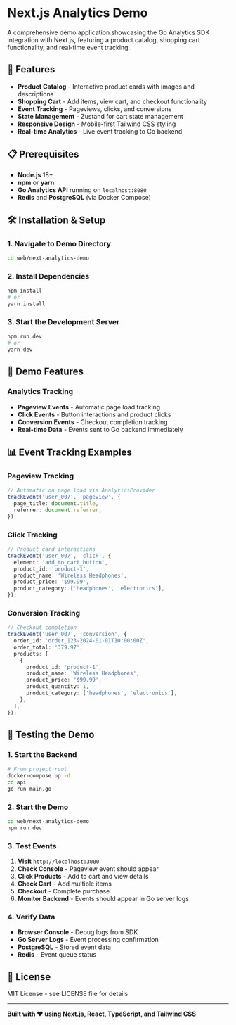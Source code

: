 # Next.js Analytics Demo

A comprehensive demo application showcasing the Go Analytics SDK integration with Next.js, featuring a product catalog, shopping cart functionality, and real-time event tracking.

## 🚀 Features

- **Product Catalog** - Interactive product cards with images and descriptions
- **Shopping Cart** - Add items, view cart, and checkout functionality
- **Event Tracking** - Pageviews, clicks, and conversions
- **State Management** - Zustand for cart state management
- **Responsive Design** - Mobile-first Tailwind CSS styling
- **Real-time Analytics** - Live event tracking to Go backend

## 📋 Prerequisites

- **Node.js** 18+
- **npm** or **yarn**
- **Go Analytics API** running on `localhost:8080`
- **Redis** and **PostgreSQL** (via Docker Compose)

## 🛠️ Installation & Setup

### 1. Navigate to Demo Directory

```bash
cd web/next-analytics-demo
```

### 2. Install Dependencies

```bash
npm install
# or
yarn install
```

### 3. Start the Development Server

```bash
npm run dev
# or
yarn dev
```

## 🎯 Demo Features

### **Analytics Tracking**

- **Pageview Events** - Automatic page load tracking
- **Click Events** - Button interactions and product clicks
- **Conversion Events** - Checkout completion tracking
- **Real-time Data** - Events sent to Go backend immediately

## 📊 Event Tracking Examples

### **Pageview Tracking**

```typescript
// Automatic on page load via AnalyticsProvider
trackEvent('user_007', 'pageview', {
  page_title: document.title,
  referrer: document.referrer,
});
```

### **Click Tracking**

```typescript
// Product card interactions
trackEvent('user_007', 'click', {
  element: 'add_to_cart_button',
  product_id: 'product-1',
  product_name: 'Wireless Headphones',
  product_price: '$99.99',
  product_category: ['headphones', 'electronics'],
});
```

### **Conversion Tracking**

```typescript
// Checkout completion
trackEvent('user_007', 'conversion', {
  order_id: 'order_123-2024-01-01T10:00:00Z',
  order_total: '379.97',
  products: [
    {
      product_id: 'product-1',
      product_name: 'Wireless Headphones',
      product_price: '$99.99',
      product_quantity: 1,
      product_category: ['headphones', 'electronics'],
    },
  ],
});
```

## 🧪 Testing the Demo

### **1. Start the Backend**

```bash
# From project root
docker-compose up -d
cd api
go run main.go
```

### **2. Start the Demo**

```bash
cd web/next-analytics-demo
npm run dev
```

### **3. Test Events**

1. **Visit** `http://localhost:3000`
2. **Check Console** - Pageview event should appear
3. **Click Products** - Add to cart and view details
4. **Check Cart** - Add multiple items
5. **Checkout** - Complete purchase
6. **Monitor Backend** - Events should appear in Go server logs

### **4. Verify Data**

- **Browser Console** - Debug logs from SDK
- **Go Server Logs** - Event processing confirmation
- **PostgreSQL** - Stored event data
- **Redis** - Event queue status

## 📄 License

MIT License - see LICENSE file for details

---

**Built with ❤️ using Next.js, React, TypeScript, and Tailwind CSS**
